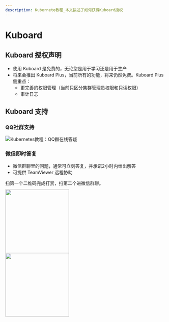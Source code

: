 ```yaml
---
description: Kubernete教程_本文描述了如何获得Kuboard授权
---
```


# Kuboard

## Kuboard 授权声明

* 使用 Kuboard 是免费的，无论您是用于学习还是用于生产
* 将来会推出 Kuboard Plus，当前所有的功能，将来仍然免费。Kuboard Plus 侧重点：
  * 更完善的权限管理（当前只区分集群管理员权限和只读权限）
  * 审计日志

## Kuboard 支持

### QQ社群支持

  <p>
    <Qq/>
  </p>
  <p>
    <img src="/images/kuboard_qq.png" alt="Kubernetes教程：QQ群在线答疑"/>
  </p>

### 微信即时答复

* 微信群聊里的问题，通常可立刻答复，并承诺2小时内给出解答
* 可提供 TeamViewer 远程协助
<div>
  <div style="margin-top: 10px;">
      <span>扫第一个二维码完成打赏，扫第二个进微信群聊。</span>
    <p style="margin-top: 10px;">
      <img src="/images/dz.png" style="width: 200px; margin-right: 150px;"></img>
      <img src="/images/dz2.jpeg" style="width: 200px;"></img>
    </p>
  </div>
</div>

<!-- ### 微服务落地咨询

Kuboard 团队提供微服务实施落地的全过程咨询和实施，服务范围：
<p>
  <img src="./consulting.png">
</p>

如有需要请加微信：

<p>
  <img src="/images/dz2.jpeg" style="width: 200px;"></img>
</p> -->
